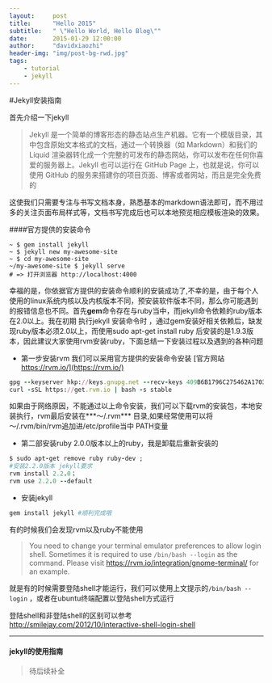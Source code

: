 ```yaml
---
layout:     post
title:      "Hello 2015"
subtitle:   " \"Hello World, Hello Blog\""
date:       2015-01-29 12:00:00
author:     "davidxiaozhi"
header-img: "img/post-bg-rwd.jpg"
tags:
    - tutorial
    - jekyll
---
```


#Jekyll安装指南

首先介绍一下jekyll
>  Jekyll 是一个简单的博客形态的静态站点生产机器。它有一个模版目录，其中包含原始文本格式的文档，通过一个转换器（如 Markdown）和我们的 Liquid 渲染器转化成一个完整的可发布的静态网站，你可以发布在任何你喜爱的服务器上。Jekyll 也可以运行在 GitHub Page 上，也就是说，你可以使用 GitHub 的服务来搭建你的项目页面、博客或者网站，而且是完全免费的

这使我们只需要专注与书写文档本身，熟悉基本的markdown语法即可，而不用过多的关注页面布局样式等，文档书写完成后也可以本地预览相应模板渲染的效果。
</br>

####官方提供的安装命令

```shell
~ $ gem install jekyll
~ $ jekyll new my-awesome-site
~ $ cd my-awesome-site
~/my-awesome-site $ jekyll serve
# => 打开浏览器 http://localhost:4000
```

幸福的是，你依据官方提供的安装命令顺利的安装成功了,不幸的是，由于每个人使用的linux系统内核以及内核版本不同，预安装软件版本不同，那么你可能遇到的报错信息也不同。首先**gem**命令存在与ruby当中，而jekyll命令依赖的ruby版本在2.0以上。我在初期 执行jekyll 安装命令时 ，通过gem安装好相关依赖后，缺发现ruby版本必须2.0以上，而使用sudo apt-get install ruby 后安装的是1.9.3版本，因此建议大家使用rvm安装ruby，下面总结一下安装过程以及遇到的各种问题

-  第一步安装rvm
   我们可以采用官方提供的安装命令安装
   [官方网站 https://rvm.io/](https://rvm.io/)

```ruby
gpg --keyserver hkp://keys.gnupg.net --recv-keys 409B6B1796C275462A1703113804BB82D39DC0E3；
curl -sSL https://get.rvm.io | bash -s stable
```
   如果由于网络原因，不能通过以上命令安装，我们可以下载rvm的安装包，本地安装执行，rvm最后安装在***～/.rvm*** 目录,如果经常使用可以将～/.rvm/bin/rvm追加进/etc/profile当中 PATH变量

- 第二部安装ruby 2.0.0版本以上的ruby，我是卸载后重新安装的

```ruby
$ sudo apt-get remove ruby ruby-dev ;
#安装2.2.0版本 jekyll要求
rvm install 2.2.0；
rvm use 2.2.0 --default
```
- 安装jekyll

```ruby
gem install jekyll #顺利完成哦
```

有的时候我们会发现rvm以及ruby不能使用
>You need to change your terminal emulator preferences to allow login shell.
>Sometimes it is required to use `/bin/bash --login` as the command.
>Please visit https://rvm.io/integration/gnome-terminal/ for an example.

就是有的时候需要登陆shell才能运行，我们可以使用上文提示的`/bin/bash --login` ，或者在ubuntu终端配置以登陆shell方式运行

登陆shell和非登陆shell的区别可以参考<http://smilejay.com/2012/10/interactive-shell-login-shell>

---

#### jekyll的使用指南

>待后续补全
